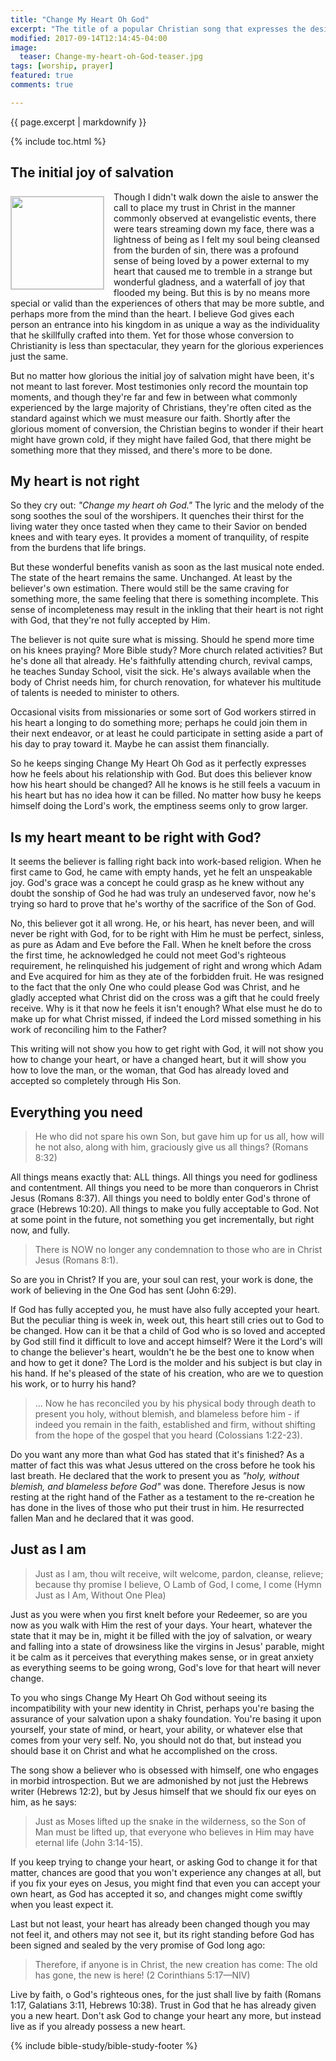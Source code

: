 ```yaml
---
title: "Change My Heart Oh God"
excerpt: "The title of a popular Christian song that expresses the desire for change in a believer's heart. This crying out from deep within of large majority of believers is emblematic of their understanding of the gospel. How do they expect their hearts to be changed? This article will show where the real issues are and a real and realizable answer to a yearning that may not need to be."
modified: 2017-09-14T12:14:45-04:00
image:
  teaser: Change-my-heart-oh-God-teaser.jpg
tags: [worship, prayer] 
featured: true
comments: true

---
```


{{ page.excerpt | markdownify }}

{% include toc.html %}

<!-- a href="{{ site.url }}{% post_url 2017-10-12-Work-Out-Your-Own-Salvation-Viet %}"><em>(Bấm vào đây để đọc tiếng Việt)</em></a -->

## The initial joy of salvation
<img alt src="{{ site.url }}/assets/images/Change-my-heart-oh-God-teaser.jpg" style="border: 1px solid #cccccc; margin: 7px 15px 0px 0px; max-width: 100%; height: 148px; padding: 0px; float: left;">
Though I didn't walk down the aisle to answer the call to place my trust in Christ in the manner commonly observed at evangelistic events, there were tears streaming down my face, there was a lightness of being as I felt my soul being cleansed from the burden of sin, there was a profound sense of being loved by a power external to my heart that caused me to tremble in a strange but wonderful gladness, and a waterfall of joy that flooded my being. But this is by no means more special or valid than the experiences of others that may be more subtle, and perhaps more from the mind than the heart.  I believe God gives each person an entrance into his kingdom in as unique a way as the individuality that he skillfully crafted into them. Yet for those whose conversion to Christianity is less than spectacular, they yearn for the glorious experiences just the same.

But no matter how glorious the initial joy of salvation might have been, it's not meant to last forever. Most testimonies only record the mountain top moments, and though they're far and few in between what commonly experienced by the large majority of Christians, they're often cited as the standard against which we must measure our faith. Shortly after the glorious moment of conversion, the Christian begins to wonder if their heart might have grown cold, if they might have failed God, that there might be something more that they missed, and there's more to be done.

## My heart is not right

So they cry out: *"Change my heart oh God."* The lyric and the melody of the song soothes the soul of the worshipers. It quenches their thirst for the living water they once tasted when they came to their Savior on bended knees and with teary eyes. It provides a moment of tranquility, of respite from the burdens that life brings.

But these wonderful benefits vanish as soon as the last musical note ended. The state of the heart remains the same. Unchanged. At least by the believer's own estimation. There would still be the same craving for something more, the same feeling that there is something incomplete. This sense of incompleteness may result in the inkling that their heart  is not right with God, that they're not fully accepted by Him.

The believer is not quite sure what is missing. Should he spend more time on his knees praying? More Bible study? More church related activities? But he's done all that already. He's faithfully attending church, revival camps, he teaches Sunday School, visit the sick. He's always available when the body of Christ needs him, for church renovation, for whatever his multitude of talents is needed to minister to others. 

Occasional visits from missionaries or some sort of God workers stirred in his heart a longing to do something more; perhaps he could join them in their next endeavor, or at least he could participate in setting aside a part of his day to pray toward it. Maybe he can assist them financially.

So he keeps singing Change My Heart Oh God as it perfectly expresses how he feels about his relationship with God. But does this believer know how his heart should be changed? All he knows is he still feels a vacuum in his heart but has no idea how it can be filled. No matter how busy he keeps himself doing the Lord's work, the emptiness seems only to grow larger.

## Is my heart meant to be right with God?

It seems the believer is falling right back into work-based religion. When he first came to God, he came with empty hands, yet he felt an unspeakable joy. God's grace was a concept he could grasp as he knew without any doubt the sonship of God he had was truly an undeserved favor, now he's trying so hard to prove that he's worthy of the sacrifice of the Son of  God.

No, this believer got it all wrong. He, or his heart, has never been, and will never be right with God, for to be right with Him he must be perfect, sinless, as pure as Adam and Eve before the Fall. When he knelt before the cross the first time, he acknowledged he could not meet God's righteous requirement, he relinquished his judgement of right and wrong which Adam and Eve acquired for him as they ate of the forbidden fruit. He was resigned to the fact that the only One who could please God was Christ, and he gladly accepted what Christ did on the cross was a gift that he could freely receive. Why is it that now he feels it isn't enough? What else must he do to make up for what Christ missed, if indeed the Lord missed something in his work of reconciling him to the Father?

This writing will not show you how to get right with God, it will not show you how to change your heart, or have a changed heart, but it will show you how to love the man, or the woman, that God has already loved and accepted so completely through His Son.

## Everything you need

> He who did not spare his own Son, but gave him up for us all, how will he not also, along with him, graciously give us all things? (Romans 8:32)

All things means exactly that: ALL things. All things you need for godliness and contentment. All things you need to be more than conquerors in Christ Jesus (Romans 8:37). All things you need to boldly enter God's throne of grace (Hebrews 10:20). All things to make you fully acceptable to God. Not at some point in the future, not something you get incrementally, but right now, and fully.

> There is NOW no longer any condemnation to those who are in Christ Jesus (Romans 8:1).

So are you in Christ? If you are, your soul can rest, your work is done, the work of believing in the One God has sent (John 6:29).

If God has fully accepted you, he must have also fully accepted your heart. But the peculiar thing is week in, week out, this heart still cries out to God to be changed. How can it be that a child of God who is so loved and accepted by God still find it difficult to love and accept himself? Were it the Lord's will to change the believer's heart, wouldn't he be the best one to know when and how to get it done? The Lord is the molder and his subject is but clay in his hand. If he's pleased of the state of his creation, who are we to question his work, or to hurry his hand?

> ... Now he has reconciled you by his physical body through death to present you holy, without blemish, and blameless before him -  if indeed you remain in the faith, established and firm, without shifting from the hope of the gospel that you heard (Colossians 1:22-23).

Do you want any more than what God has stated that it's finished? As a matter of fact this was what Jesus uttered on the cross before he took his last breath. He declared that the work to present you as *"holy, without blemish, and blameless before God"* was done. Therefore Jesus is now resting at the right hand of the Father as a testament to the re-creation he has done in the lives of those who put their trust in him. He resurrected fallen Man and he declared that it was good.

## Just as I am

> Just as I am, thou wilt receive,
> wilt welcome, pardon, cleanse, relieve;
> because thy promise I believe,
> O Lamb of God, I come, I come (Hymn Just as I Am, Without One Plea)

Just as you were when you first knelt before your Redeemer, so are you now as you walk with Him the rest of your days. Your heart, whatever the state that it may be in, might it be filled with the joy of salvation, or weary and falling into a state of drowsiness like the virgins in Jesus' parable, might it be calm as it perceives that everything makes sense, or in great anxiety as everything seems to be going wrong, God's love for that heart will never change.

To you who sings Change My Heart Oh God without seeing its incompatibility with your new identity in Christ, perhaps you're basing the assurance of your salvation upon a shaky foundation. You're basing it upon yourself, your state of mind, or heart, your ability, or whatever else that comes from your very self. No, you should not do that, but instead you should base it on Christ and what he accomplished on the cross.

The song show a believer who is obsessed with himself, one who engages in morbid introspection. But we are admonished by not just the Hebrews writer (Hebrews 12:2), but by Jesus himself that we should fix our eyes on him, as he says:

> Just as Moses lifted up the snake in the wilderness, so the Son of Man must be lifted up, that everyone who believes in Him may have eternal life (John 3:14-15).

If you keep trying to change your heart, or asking God to change it for that matter, chances are good that you won't experience any changes at all, but if you fix your eyes on Jesus, you might find that even you can accept your own heart, as God has accepted it so, and changes might come swiftly when you least expect it. 

Last but not least, your heart has already been changed though you may not feel it, and others may not see it, but its right standing before God has been signed and sealed by the very promise of God long ago:

> Therefore, if anyone is in Christ, the new creation has come: The old has gone, the new is here! (2 Corinthians 5:17&mdash;NIV)

Live by faith, o God's righteous ones, for the just shall live by faith (Romans 1:17, Galatians 3:11, Hebrews 10:38). Trust in God that he has already given you a new heart. Don't ask God to change your heart any more, but instead live as if you already possess a new heart.

{% include bible-study/bible-study-footer %}
